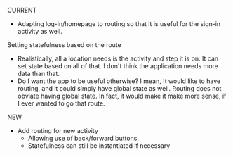CURRENT
- Adapting log-in/homepage to routing so that it is useful for the sign-in activity as well.

Setting statefulness based on the route
- Realistically, all a location needs is the activity and step it is on. It can set state based on all of that. I don't think the application needs more data than that.
- Do I want the app to be useful otherwise? I mean, It would like to have routing, and it could simply have global state as well. Routing does not obviate having global state. In fact, it would make it make more sense, if I ever wanted to go that route.

NEW
- Add routing for new activity
  - Allowing use of back/forward buttons.
  - Statefulness can still be instantiated if necessary

